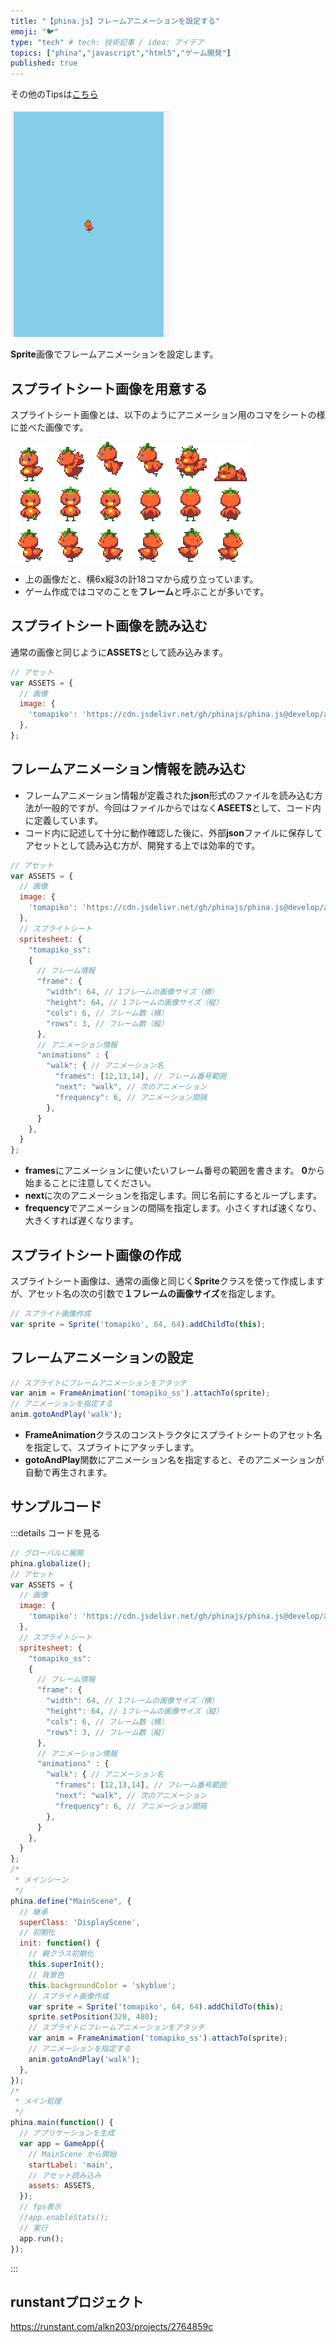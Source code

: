 ```yaml
---
title: "【phina.js】フレームアニメーションを設定する"
emoji: "🐦"
type: "tech" # tech: 技術記事 / idea: アイデア
topics: ["phina","javascript","html5","ゲーム開発"]
published: true
---
```


その他のTipsは[こちら](https://zenn.dev/alkn203/articles/phina-tips-rewrite)

![frameanimation](/images/frameanimation.gif)

**Sprite**画像でフレームアニメーションを設定します。

## スプライトシート画像を用意する
スプライトシート画像とは、以下のようにアニメーション用のコマをシートの様に並べた画像です。

![spritesheet](/images/ss.png)

* 上の画像だと、横6x縦3の計18コマから成り立っています。
* ゲーム作成ではコマのことを**フレーム**と呼ぶことが多いです。

## スプライトシート画像を読み込む
通常の画像と同じように**ASSETS**として読み込みます。

```js
// アセット
var ASSETS = {
  // 画像
  image: {
    'tomapiko': 'https://cdn.jsdelivr.net/gh/phinajs/phina.js@develop/assets/images/tomapiko_ss.png',
  },
};
```

## フレームアニメーション情報を読み込む
* フレームアニメーション情報が定義された**json**形式のファイルを読み込む方法が一般的ですが、今回はファイルからではなく**ASEETS**として、コード内に定義しています。
* コード内に記述して十分に動作確認した後に、外部**json**ファイルに保存してアセットとして読み込む方が、開発する上では効率的です。

```js
// アセット
var ASSETS = {
  // 画像
  image: {
    'tomapiko': 'https://cdn.jsdelivr.net/gh/phinajs/phina.js@develop/assets/images/tomapiko_ss.png',
  },
  // スプライトシート
  spritesheet: {
    "tomapiko_ss":
    {
      // フレーム情報
      "frame": {
        "width": 64, // 1フレームの画像サイズ（横）
        "height": 64, // 1フレームの画像サイズ（縦）
        "cols": 6, // フレーム数（横）
        "rows": 3, // フレーム数（縦）
      },
      // アニメーション情報
      "animations" : {
        "walk": { // アニメーション名
          "frames": [12,13,14], // フレーム番号範囲
          "next": "walk", // 次のアニメーション
          "frequency": 6, // アニメーション間隔
        },
      }
    },
  }
};
```

* **frames**にアニメーションに使いたいフレーム番号の範囲を書きます。 **0**から始まることに注意してください。
* **next**に次のアニメーションを指定します。同じ名前にするとループします。
* **frequency**でアニメーションの間隔を指定します。小さくすれば速くなり、大きくすれば遅くなります。

## スプライトシート画像の作成
スプライトシート画像は、通常の画像と同じく**Sprite**クラスを使って作成しますが、アセット名の次の引数で**１フレームの画像サイズ**を指定します。

```js
// スプライト画像作成
var sprite = Sprite('tomapiko', 64, 64).addChildTo(this);
```

## フレームアニメーションの設定

```js
// スプライトにフレームアニメーションをアタッチ
var anim = FrameAnimation('tomapiko_ss').attachTo(sprite);
// アニメーションを指定する
anim.gotoAndPlay('walk');
```

* **FrameAnimation**クラスのコンストラクタにスプライトシートのアセット名を指定して、スプライトにアタッチします。
* **gotoAndPlay**関数にアニメーション名を指定すると、そのアニメーションが自動で再生されます。


## サンプルコード
:::details コードを見る
```js
// グローバルに展開
phina.globalize();
// アセット
var ASSETS = {
  // 画像
  image: {
    'tomapiko': 'https://cdn.jsdelivr.net/gh/phinajs/phina.js@develop/assets/images/tomapiko_ss.png',
  },
  // スプライトシート
  spritesheet: {
    "tomapiko_ss":
    {
      // フレーム情報
      "frame": {
        "width": 64, // 1フレームの画像サイズ（横）
        "height": 64, // 1フレームの画像サイズ（縦）
        "cols": 6, // フレーム数（横）
        "rows": 3, // フレーム数（縦）
      },
      // アニメーション情報
      "animations" : {
        "walk": { // アニメーション名
          "frames": [12,13,14], // フレーム番号範囲
          "next": "walk", // 次のアニメーション
          "frequency": 6, // アニメーション間隔
        },
      }
    },
  }
};
/*
 * メインシーン
 */
phina.define("MainScene", {
  // 継承
  superClass: 'DisplayScene',
  // 初期化
  init: function() {
    // 親クラス初期化
    this.superInit();
    // 背景色
    this.backgroundColor = 'skyblue';
    // スプライト画像作成
    var sprite = Sprite('tomapiko', 64, 64).addChildTo(this);
    sprite.setPosition(320, 480);
    // スプライトにフレームアニメーションをアタッチ
    var anim = FrameAnimation('tomapiko_ss').attachTo(sprite);
    // アニメーションを指定する
    anim.gotoAndPlay('walk');
  },
});
/*
 * メイン処理
 */
phina.main(function() {
  // アプリケーションを生成
  var app = GameApp({
    // MainScene から開始
    startLabel: 'main',
    // アセット読み込み
    assets: ASSETS,
  });
  // fps表示
  //app.enableStats();
  // 実行
  app.run();
});
```
:::

## runstantプロジェクト
https://runstant.com/alkn203/projects/2764859c